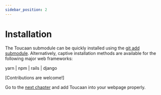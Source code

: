```yaml
---
sidebar_position: 2
---
```


# Installation

The Toucaan submodule can be quickly installed using the [git add submodule](./getting-started#installation). Alternatively, captive installation methods are available for the following major web frameworks:

yarn | npm | rails | django 

[Contributions are welcome!]

Go to the [next chapter](./configuration) and add Toucaan into your webpage properly.
